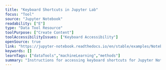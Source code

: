 ```yaml
---
title: "Keyboard Shortcuts in Jupyter Lab"
focus: "Tool"
source: "Jupyter Notebook"
readability: ["E"]
type: "Data Tool Resource"
toolPurpose: ["Create Content"]
toolAccessibilityIssues: ["Keyboard Accessibility"]
openSource: true
link: "https://jupyter-notebook.readthedocs.io/en/stable/examples/Notebook/Notebook%20Basics.html#Keyboard-Navigation"
keywords: []
learnTags: ["dataTools","machineLearning","methods"]
summary: "Instructions for accessing keyboard shortcuts for Jupyter Notebook that can also be used in Jupyter Lab. "
---
```


